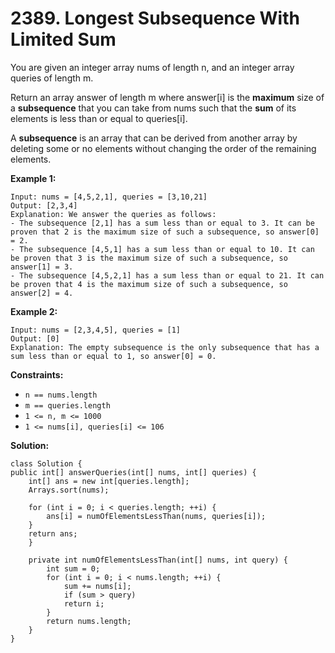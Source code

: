 # 2389. Longest Subsequence With Limited Sum

You are given an integer array nums of length n, and an integer array queries of length m.

Return an array answer of length m where answer[i] is the **maximum** size of a **subsequence** that you can take from nums such that the **sum** of its elements is less than or equal to queries[i].

A **subsequence** is an array that can be derived from another array by deleting some or no elements without changing the order of the remaining elements.

**Example 1:**
```
Input: nums = [4,5,2,1], queries = [3,10,21]
Output: [2,3,4]
Explanation: We answer the queries as follows:
- The subsequence [2,1] has a sum less than or equal to 3. It can be proven that 2 is the maximum size of such a subsequence, so answer[0] = 2.
- The subsequence [4,5,1] has a sum less than or equal to 10. It can be proven that 3 is the maximum size of such a subsequence, so answer[1] = 3.
- The subsequence [4,5,2,1] has a sum less than or equal to 21. It can be proven that 4 is the maximum size of such a subsequence, so answer[2] = 4.
```

**Example 2:**
```
Input: nums = [2,3,4,5], queries = [1]
Output: [0]
Explanation: The empty subsequence is the only subsequence that has a sum less than or equal to 1, so answer[0] = 0.
```

**Constraints:**

* ```n == nums.length```<br>
* ```m == queries.length```<br>
* ```1 <= n, m <= 1000```<br>
* ```1 <= nums[i], queries[i] <= 106```

**Solution:**
```
class Solution {
public int[] answerQueries(int[] nums, int[] queries) {
    int[] ans = new int[queries.length];
    Arrays.sort(nums);
    
    for (int i = 0; i < queries.length; ++i) {
        ans[i] = numOfElementsLessThan(nums, queries[i]);
    }
    return ans;
    }
    
    private int numOfElementsLessThan(int[] nums, int query) {
        int sum = 0;
        for (int i = 0; i < nums.length; ++i) {
            sum += nums[i];
            if (sum > query)
            return i;
        }
        return nums.length;
    }
}
```
